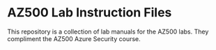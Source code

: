 # AZ500 Lab Instruction Files

This repository is a collection of lab manuals for the AZ500 labs. They compliment the AZ500 Azure Security course. 




